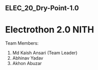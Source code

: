 ## ELEC_20_Dry-Point-1.0
# Electrothon 2.0 NITH

Team Members:
1. Md Kaish Ansari (Team Leader)
2. Abhinav Yadav
3. Akhon Abuzar
